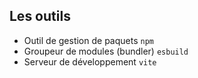 ## **Les outils**

* Outil de gestion de paquets `npm`
* Groupeur de modules (bundler) `esbuild`
* Serveur de développement `vite`
